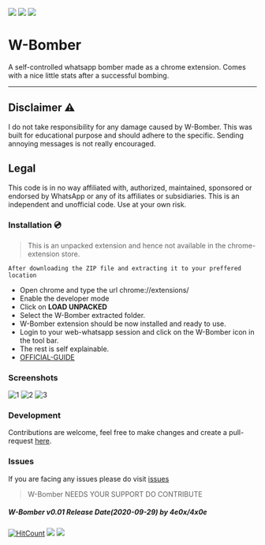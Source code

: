 ![](https://img.shields.io/badge/TYPE-CHROME--EXTENSION-yellow?style=for-the-badge&logo=google%20chrome)
![](http://img.shields.io/badge/VERSION-0.01-green?style=for-the-badge)
![](https://img.shields.io/badge/LICENSE-MIT-blue?style=for-the-badge)

# W-Bomber
A self-controlled whatsapp bomber made as a chrome extension. Comes with a nice little stats after a successful bombing.
- - -

## Disclaimer ⚠️
I do not take responsibility for any damage caused by W-Bomber. This was built for educational purpose and should adhere to the specific. Sending annoying messages is not really encouraged.

## Legal
This code is in no way affiliated with, authorized, maintained, sponsored or endorsed by WhatsApp or any of its affiliates or subsidiaries. This is an independent and unofficial code. Use at your own risk.
   
### Installation 💿
> This is an unpacked extension and hence not available in the chrome-extension store.

`After downloading the ZIP file and extracting it to your preffered location`
 - Open chrome and type the url chrome://extensions/
 - Enable the developer mode
 - Click on **LOAD UNPACKED**
 - Select the W-Bomber extracted folder.
 - W-Bomber extension should be now installed and ready to use.
 - Login to your web-whatsapp session and click on the W-Bomber icon in the tool bar.
 - The rest is self explainable.
 - [OFFICIAL-GUIDE](https://developer.chrome.com/extensions/getstarted)
 
### Screenshots
![1](https://user-images.githubusercontent.com/53340269/91641490-5f8c6900-ea42-11ea-8633-5240946507b9.png)
![2](https://user-images.githubusercontent.com/53340269/91641494-66b37700-ea42-11ea-87a5-f311857e5b0d.png)
![3](https://user-images.githubusercontent.com/53340269/91654222-ae7ae280-eac4-11ea-9b6b-c3beb068b424.png)

### Development
Contributions are welcome, feel free to make changes and create a pull-request [here](https://github.com/4e0x/W-Bomber/pulls).

### Issues
If you are facing any issues please do visit [issues](https://github.com/4e0x/W-Bomber/issues)


> W-Bomber NEEDS YOUR SUPPORT DO CONTRIBUTE

##### W-Bomber v0.01 Release Date(2020-09-29) by 4e0x/4x0e

[![HitCount](http://hits.dwyl.com/4e0x/w-bomber.svg)](http://hits.dwyl.com/4e0x/W-Bomber)
![](https://githubbadges.com/star.svg?user=4e0x&repo=w-bomber&background=46a223&color=fff&style=flat)
![](https://githubbadges.com/fork.svg?user=4e0x&repo=w-bomber&background=46a223&color=fff&style=flat)
